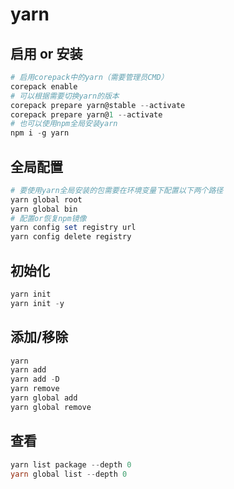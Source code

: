 # yarn

## 启用 or 安装

```powershell
# 启用corepack中的yarn（需要管理员CMD）
corepack enable
# 可以根据需要切换yarn的版本
corepack prepare yarn@stable --activate
corepack prepare yarn@1 --activate
# 也可以使用npm全局安装yarn
npm i -g yarn
```

## 全局配置

```powershell
# 要使用yarn全局安装的包需要在环境变量下配置以下两个路径
yarn global root
yarn global bin
# 配置or恢复npm镜像
yarn config set registry url
yarn config delete registry
```

## 初始化

```powershell
yarn init
yarn init -y
```

## 添加/移除

```powershell
yarn
yarn add
yarn add -D
yarn remove
yarn global add
yarn global remove
```

## 查看

```powershell
yarn list package --depth 0
yarn global list --depth 0
```
